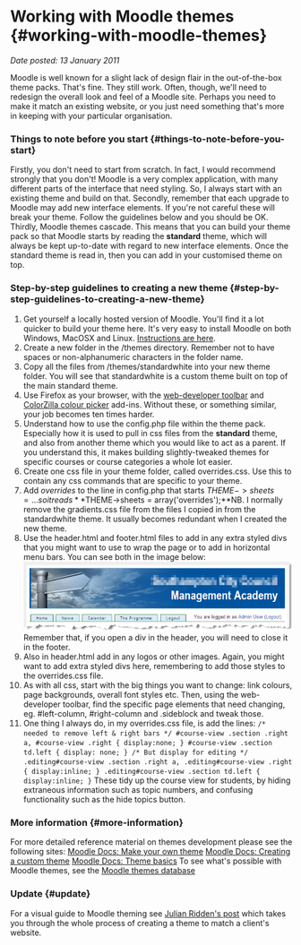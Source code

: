 # Working with Moodle themes {#working-with-moodle-themes}

_Date posted: 13 January 2011_

Moodle is well known for a slight lack of design flair in the out-of-the-box theme packs. That's fine. They still work. Often, though, we'll need to redesign the overall look and feel of a Moodle site. Perhaps you need to make it match an existing website, or you just need something that's more in keeping with your particular organisation.

### Things to note before you start {#things-to-note-before-you-start}

Firstly, you don't need to start from scratch. In fact, I would recommend strongly that you don't! Moodle is a very complex application, with many different parts of the interface that need styling. So, I always start with an existing theme and build on that. Secondly, remember that each upgrade to Moodle may add new interface elements. If you're not careful these will break your theme. Follow the guidelines below and you should be OK. Thirdly, Moodle themes cascade. This means that you can build your theme pack so that Moodle starts by reading the **standard** theme, which will always be kept up-to-date with regard to new interface elements. Once the standard theme is read in, then you can add in your customised theme on top.

### Step-by-step guidelines to creating a new theme {#step-by-step-guidelines-to-creating-a-new-theme}

1.  Get yourself a locally hosted version of Moodle. You'll find it a lot quicker to build your theme here. It's very easy to install Moodle on both Windows, MacOSX and Linux. [Instructions are here](http://docs.moodle.org/en/Installing_Moodle).
2.  Create a new folder in the /themes directory. Remember not to have spaces or non-alphanumeric characters in the folder name.
3.  Copy all the files from /themes/standardwhite into your new theme folder. You will see that standardwhite is a custom theme built on top of the main standard theme.
4.  Use Firefox as your browser, with the [web-developer toolbar](https://addons.mozilla.org/en-US/firefox/addon/60) and [ColorZilla colour picker](https://addons.mozilla.org/en-US/firefox/addon/271) add-ins. Without these, or something similar, your job becomes ten times harder.
5.  Understand how to use the config.php file within the theme pack. Especially how it is used to pull in css files from the **standard** theme, and also from another theme which you would like to act as a parent. If you understand this, it makes building slightly-tweaked themes for specific courses or course categories a whole lot easier.
6.  Create one css file in your theme folder, called overrides.css. Use this to contain any css commands that are specific to your theme.
7.  Add _overrides_ to the line in config.php that starts $THEME->sheets = ... so it reads **$THEME->sheets = array('overrides');**NB. I normally remove the gradients.css file from the files I copied in from the standardwhite theme. It usually becomes redundant when I created the new theme.
8.  Use the header.html and footer.html files to add in any extra styled divs that you might want to use to wrap the page or to add in horizontal menu bars. You can see both in the image below:![Moodle header with page wrap and menu](./exportlc.php_files/moodle_header.png "Moodle header with page wrap and menu")Remember that, if you open a div in the header, you will need to close it in the footer.
9.  Also in header.html add in any logos or other images. Again, you might want to add extra styled divs here, remembering to add those styles to the overrides.css file.
10.  As with all css, start with the big things you want to change: link colours, page backgrounds, overall font styles etc. Then, using the web-developer toolbar, find the specific page elements that need changing, eg. #left-column, #right-column and .sideblock and tweak those.
11.  One thing I always do, in my overrides.css file, is add the lines: `/* needed to remove left & right bars */ #course-view .section .right a, #course-view .right { display:none; } #course-view .section td.left { display: none; } /* But display for editing */ .editing#course-view .section .right a, .editing#course-view .right { display:inline; } .editing#course-view .section td.left { display:inline; }` These tidy up the course view for students, by hiding extraneous information such as topic numbers, and confusing functionality such as the hide topics button.

### More information {#more-information}

For more detailed reference material on themes development please see the following sites: [Moodle Docs: Make your own theme](http://docs.moodle.org/en/Make_your_own_theme) [Moodle Docs: Creating a custom theme](http://docs.moodle.org/en/Creating_a_custom_theme) [Moodle Docs: Theme basics](http://docs.moodle.org/en/Theme_basics) To see what's possible with Moodle themes, see the [Moodle themes database](http://moodle.org/mod/data/view.php?id=6552)

### Update {#update}

For a visual guide to Moodle theming see [Julian Ridden's post](http://www.moodleman.net/archives/40) which takes you through the whole process of creating a theme to match a client's website.